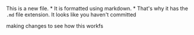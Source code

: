 This is a new file. * It is formatted using markdown. * That's why it has the `.md` file extension.
It looks like you haven't committed 


making changes to see how this workfs

